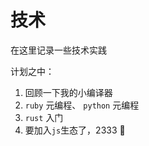 # 技术

在这里记录一些技术实践

计划之中：
1. 回顾一下我的小编译器
2. `ruby` 元编程、 `python` 元编程
3. `rust` 入门
4. 要加入`js`生态了，2333 🥹